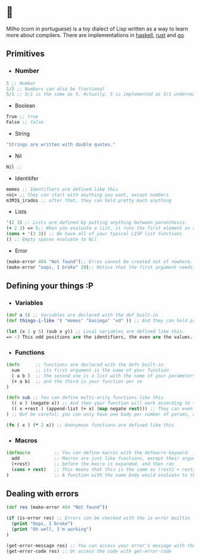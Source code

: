 # 🌽

Milho (corn in portuguese) is a toy dialect of Lisp written as a way to learn more about compilers.
There are implementations in [haskell](https://github.com/celsobonutti/milho-haskell), [rust](https://github.com/celsobonutti/milho) and [go](https://github.com/danfragoso/milho)

## Primitives

- ### Number

```clojure
5 ;; Number
1/5 ;; Numbers can also be fractional
5/1 ;; 5/1 is the same as 5. Actually, 5 is implemented as 5/1 underneath
```

- Boolean

```clojure
True ;; true
False ;; false
```

- String

```clojure
"Strings are written with double quotes."
```

- Nil

```clojure
Nil ;;
```

- Identitifer

```clojure
memes ;; Identifiers are defined like this
<oi> ;; they can start with anything you want, except numbers
m3M3$_irados ;; after that, they can hold pretty much anything
```

- Lists

```clojure
'(2 3) ;; Lists are defined by putting anything between parenthesis.
(+ 2 3) => 5;; When you evaluate a list, it runs the first element as a function with the remaining elements as arguments.
(cons + '(2 3)) ;; We have all of your typical LISP list functions
() ;; Empty spaces evaluate to Nil
```

- Error

```clojure
(make-error 404 "Not found");; Erros cannot be created out of nowhere. You can, though, create your own errors using the make-error builtin
(make-error "oops, I broke" 20);; Notice that the first argument needs to be a number, and the second, a string. Otherwise you'll get an error, but not the one you're expecting. :p
```

## Defining your things :P

- ### Variables

```clojure
(def a 5) ;; Variables are declared with the def built-in
(def things-i-like '( "memes" "basimga" "xd" )) ;; And they can hold pretty much everything ;)

(let (x 2 y 5) (sub x y)) ;; Local variables are defined like this.
=> -3 This odd positions are the identifiers, the even are the values.
```

- ### Functions

```clojure
(defn      ;; functions are declared with the defn built-in
  sum      ;; its first argument is the name of your function
  ( a b )  ;; the second one is a list with the name of your parameters
  (+ a b)  ;; and the third is your function per se
)

(defn sub ;; You can define multi-arity functions like this.
  (( x ) (negate x)) ;; And then your function will work according to the number of parameters
  (( x +rest ) (append-list (+ x) (map negate rest))) ;; They can even be variadics
) ;; But be careful: you can only have one body per number of params, and one variadic

(fn ( x ) (* 2 x)) ;; Anonymous functions are defined like this
```

- ### Macros

```clojure
(defmacro         ;; You can define macros with the defmacro keyword
  add             ;; Macros are just like functions, except their arguments are not evaluated
  (+rest)         ;; before the macro is expanded, and then ran
  (cons + rest)   ;; This means that this is the same as (rest1 + rest2 + rest 3 ...)
)                 ;; A function with the same body would evaluate to the list (.__add__ rest1 rest2 rest3...)

```

## Dealing with errors

```clojure
(def res (make-error 404 "Not found"))

(if (is-error res) ;; Errors can be checked with the is-error builtin
  (print "Oops, I broke")
  (print "Oh well, I'm working")
)

(get-error-message res) ;; You can access your error's message with the get-error-message bultin
(get-error-code res) ;; Or access the code with get-error-code
```

